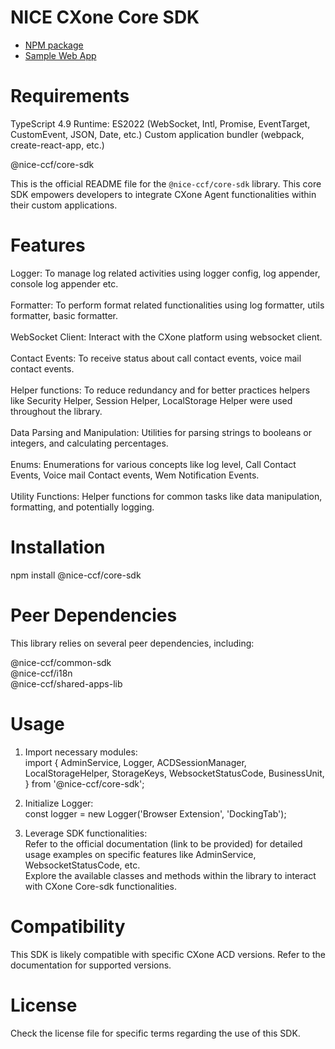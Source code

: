 # NICE CXone Core SDK

*  [NPM package](https://www.npmjs.com/package/@nice-ccf/acd-sdk)
*  [Sample Web App](https://github.com/nice-cxone/webapp-acd-cxagent-sdk-consumer)

# Requirements

TypeScript 4.9
Runtime: ES2022 (WebSocket, Intl, Promise, EventTarget, CustomEvent, JSON, Date, etc.)
Custom application bundler (webpack, create-react-app, etc.)

@nice-ccf/core-sdk

This is the official README file for the `@nice-ccf/core-sdk` library. This core SDK empowers developers to integrate CXone Agent functionalities within their custom applications.

# Features

Logger: To manage log related activities using logger config, log appender, console log appender etc.
<br/><br/>
Formatter: To perform format related functionalities using log formatter, utils formatter, basic formatter.
<br/><br/>
WebSocket Client: Interact with the CXone platform using websocket client.
<br/><br/>
Contact Events: To receive status about call contact events, voice mail contact events.
<br/><br/>
Helper functions: To reduce redundancy and for better practices helpers like Security Helper, Session Helper, LocalStorage Helper were used throughout the library.
<br/><br/>
Data Parsing and Manipulation: Utilities for parsing strings to booleans or integers, and calculating percentages.
<br/><br/>
Enums: Enumerations for various concepts like log level, Call Contact Events, Voice mail Contact events, Wem Notification Events.
<br/><br/>
Utility Functions: Helper functions for common tasks like data manipulation, formatting, and potentially logging.


# Installation

npm install @nice-ccf/core-sdk


# Peer Dependencies
This library relies on several peer dependencies, including:

@nice-ccf/common-sdk<br/>
@nice-ccf/i18n<br/>
@nice-ccf/shared-apps-lib<br/>

# Usage

1. Import necessary modules:
   <br />
    import {
    AdminService,
      Logger,
    ACDSessionManager,
    LocalStorageHelper,
    StorageKeys,
    WebsocketStatusCode,
    BusinessUnit,
  } from '@nice-ccf/core-sdk';

2. Initialize Logger:<br/>
   const logger = new Logger('Browser Extension', 'DockingTab');

3. Leverage SDK functionalities:<br />
   Refer to the official documentation (link to be provided) for detailed usage examples on specific features like AdminService, WebsocketStatusCode, etc.<br />
   Explore the available classes and methods within the library to interact with CXone Core-sdk functionalities.

# Compatibility

This SDK is likely compatible with specific CXone ACD versions. Refer to the documentation for supported versions.

# License

Check the license file for specific terms regarding the use of this SDK.